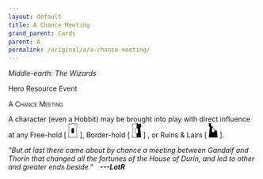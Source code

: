 ```yaml
---
layout: default
title: A Chance Meeting
grand_parent: Cards
parent: A
permalink: /original/a/a-chance-meeting/
---
```


<style>
card-name {
  font-weight: 200;
  font-variant: small-caps;
  color: black;
  text-shadow: 1px 1px 1px #000;
}
</style>

_Middle-earth: The Wizards_ 

Hero Resource Event

<card-name>A Chance Meeting</card-name>

A character (even a Hobbit) may be brought into play with direct influence at any Free-hold \[ ![](/assets/images/free-hold.svg) ], Border-hold \[ ![](/assets/images/border-hold.svg) ] , or Ruins & Lairs \[ ![](/assets/images/ruinlair.svg) ].

_"But at last there came about by chance a meeting between Gandalf and Thorin that changed all the fortunes of the House of Durin, and led to other and greater ends beside."&emsp;**---LotR**_ 
